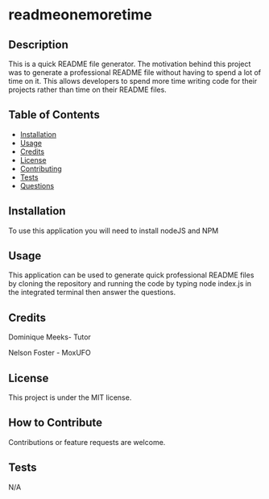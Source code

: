 # readmeonemoretime

## Description

This is a quick README file generator. The motivation behind this project was to generate a professional README file without having to spend a lot of time on it. This allows developers to spend more time writing code for their projects rather than time on their README files.


## Table of Contents 

- [Installation](#installation)
- [Usage](#usage)
- [Credits](#credits)
- [License](#license)
- [Contributing](#contributing)
- [Tests](#tests)
- [Questions](#questions)

## Installation

To use this application you will need to install nodeJS and NPM

## Usage

This application can be used to generate quick professional README files
by cloning the repository and running the code by typing node index.js in the 
integrated terminal then answer the questions.

## Credits

Dominique Meeks- Tutor  

Nelson Foster - MoxUFO

## License

This project is under the MIT license.


## How to Contribute

Contributions or feature requests are welcome.

## Tests

N/A
